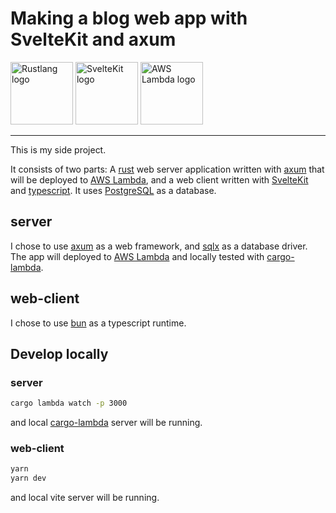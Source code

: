 # Making a blog web app with SvelteKit and axum

<img src="https://rustacean.net/assets/rustacean-flat-happy.png" width="100px" title="Rustlang logo"> <img src="https://upload.wikimedia.org/wikipedia/commons/thumb/9/9b/Svelte-kit-horizontal.svg/2560px-Svelte-kit-horizontal.svg.png"  height="100px" title="SvelteKit logo"> <img src="https://upload.wikimedia.org/wikipedia/commons/thumb/5/5c/Amazon_Lambda_architecture_logo.svg/1200px-Amazon_Lambda_architecture_logo.svg.png" height="100px" title="AWS Lambda logo">

<hr>

This is my side project.

It consists of two parts:
A [rust](https://www.rust-lang.org/) web server application written with [axum](https://github.com/tokio-rs/axum) that will be deployed to [AWS Lambda](https://aws.amazon.com/lambda/),
and a web client written with [SvelteKit](https://kit.svelte.dev/) and [typescript](https://www.typescriptlang.org/). It uses [PostgreSQL](https://www.postgresql.org/) as a database.

## server

I chose to use [axum](https://github.com/tokio-rs/axum) as a web framework, and [sqlx](https://github.com/launchbadge/sqlx) as a database driver. The app will deployed to [AWS Lambda](https://aws.amazon.com/lambda/) and locally tested with [cargo-lambda](https://github.com/cargo-lambda/cargo-lambda).

## web-client

I chose to use [bun](https://github.com/oven-sh/bun) as a typescript runtime.

## Develop locally

### server

```bash
cargo lambda watch -p 3000
```

and local [cargo-lambda](https://github.com/cargo-lambda/cargo-lambda) server will be running.

### web-client

```bash
yarn
yarn dev
```

and local vite server will be running.
